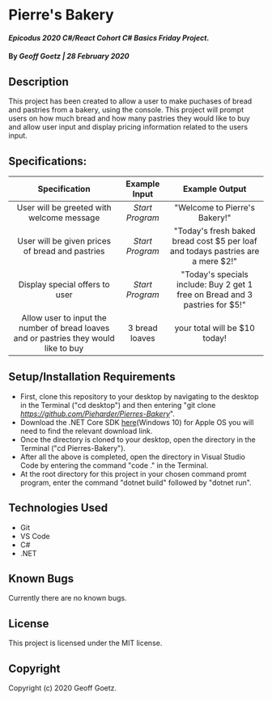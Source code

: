 # Pierre's Bakery

#### _Epicodus 2020 C#/React Cohort C# Basics Friday Project._

#### By _**Geoff Goetz** | 28 February 2020_

## Description

This project has been created to allow a user to make puchases of bread and pastries from a bakery, using the console. This project will prompt users on how much bread and how many pastries they would like to buy and allow user input and display pricing information related to the users input.

## Specifications:


| Specification | Example Input | Example Output |
| :-----------: |:------------: | :------------: |
| User will be greeted with welcome message | *Start Program* | "Welcome to Pierre's Bakery!" |
| User will be given prices of bread and pastries | *Start Program* | "Today's fresh baked bread cost $5 per loaf and todays pastries are a mere $2!" |
| Display special offers to user | *Start Program* | "Today's specials include: Buy 2 get 1 free on Bread and 3 pastries for $5!" |
| Allow user to input the number of bread loaves and or pastries they would like to buy | 3 bread loaves | your total will be $10 today! |




## Setup/Installation Requirements

* First, clone this repository to your desktop by navigating to the desktop in the Terminal ("cd desktop") and then entering "git clone _https://github.com/Pieharder/Pierres-Bakery_".
* Download the .NET Core SDK <a href="https://dotnet.microsoft.com/download/dotnet-core/thank-you/sdk-2.2.203-windows-x64-installer">here</a>(Windows 10) for Apple OS you will need to find the relevant download link.
* Once the directory is cloned to your desktop, open the directory in the Terminal ("cd Pierres-Bakery").
* After all the above is completed, open the directory in Visual Studio Code by entering the command "code ." in the Terminal.
* At the root directory for this project in your chosen command promt program, enter the command "dotnet build" followed by "dotnet run".

## Technologies Used

* Git
* VS Code
* C#
* .NET


## Known Bugs

Currently there are no known bugs. 

## License

This project is licensed under the MIT license.

## Copyright

Copyright (c) 2020 Geoff Goetz.
